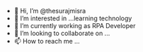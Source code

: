 - 👋 Hi, I’m @thesurajmisra
- 👀 I’m interested in ...learning technology
- 🌱 I’m currently working as RPA Developer
- 💞️ I’m looking to collaborate on ...
- 📫 How to reach me ...

<!---
thesurajmisra/thesurajmisra is a ✨ special ✨ repository because its `README.md` (this file) appears on your GitHub profile.
You can click the Preview link to take a look at your changes.
--->
